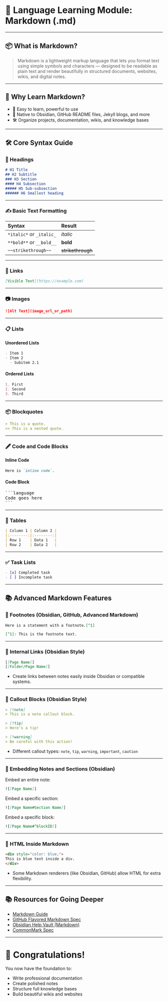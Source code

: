# 🐚 Language Learning Module: Markdown (.md)

---

## 📦 What is Markdown?

> Markdown is a lightweight markup language that lets you format text using simple symbols and characters — designed to be readable as plain text and render beautifully in structured documents, websites, wikis, and digital notes.

---

## 🧠 Why Learn Markdown?

- 🌱 Easy to learn, powerful to use
- 📖 Native to Obsidian, GitHub README files, Jekyll blogs, and more
- 🛠️ Organize projects, documentation, wikis, and knowledge bases

---

## 🛠️ Core Syntax Guide

### 📜 Headings

```markdown
# H1 Title
## H2 Subtitle
### H3 Section
#### H4 Subsection
##### H5 Sub-subsection
###### H6 Smallest heading
```

---

### ✍️ Basic Text Formatting

| Syntax | Result |
|:---|:---|
| `*italic*` or `_italic_` | *italic* |
| `**bold**` or `__bold__` | **bold** |
| `~~strikethrough~~` | ~~strikethrough~~ |

---

### 🔗 Links

```markdown
[Visible Text](https://example.com)
```

---

### 📷 Images

```markdown
![Alt Text](image_url_or_path)
```

---

### 📋 Lists

#### Unordered Lists

```markdown
- Item 1
- Item 2
  - Subitem 2.1
```

#### Ordered Lists

```markdown
1. First
2. Second
3. Third
```

---

### 📦 Blockquotes

```markdown
> This is a quote.
>> This is a nested quote.
```

---

### 🖋️ Code and Code Blocks

#### Inline Code

```markdown
Here is `inline code`.
```

#### Code Block

<pre>
```language
Code goes here
```
</pre>

---

### 📑 Tables

```markdown
| Column 1 | Column 2 |
|:--------:|:--------:|
| Row 1    | Data 1   |
| Row 2    | Data 2   |
```

---

### ✅ Task Lists

```markdown
- [x] Completed task
- [ ] Incomplete task
```

---

## 📚 Advanced Markdown Features

### 📎 Footnotes (Obsidian, GitHub, Advanced Markdown)

```markdown
Here is a statement with a footnote.[^1]

[^1]: This is the footnote text.
```

---

### 🧩 Internal Links (Obsidian Style)

```markdown
[[Page Name]]
[[Folder/Page Name]]
```

- Create links between notes easily inside Obsidian or compatible systems.

---

### 🎨 Callout Blocks (Obsidian Style)

```markdown
> [!note]
> This is a note callout block.

> [!tip]
> Here’s a tip!

> [!warning]
> Be careful with this action!
```

- Different callout types: `note`, `tip`, `warning`, `important`, `caution`

---

### 💬 Embedding Notes and Sections (Obsidian)

Embed an entire note:

```markdown
![[Page Name]]
```

Embed a specific section:

```markdown
![[Page Name#Section Name]]
```

Embed a specific block:

```markdown
![[Page Name#^blockID]]
```

---

### 🧩 HTML Inside Markdown

```html
<div style="color: blue;">
This is blue text inside a div.
</div>
```

- Some Markdown renderers (like Obsidian, GitHub) allow HTML for extra flexibility.

---

## 📚 Resources for Going Deeper

- [Markdown Guide](https://www.markdownguide.org/)
- [GitHub Flavored Markdown Spec](https://github.github.com/gfm/)
- [Obsidian Help Vault (Markdown)](https://help.obsidian.md/Editing+and+formatting/Basic+formatting+syntax)
- [CommonMark Spec](https://spec.commonmark.org/)

---

# 🌟 Congratulations!

You now have the foundation to:
- Write professional documentation
- Create polished notes
- Structure full knowledge bases
- Build beautiful wikis and websites

